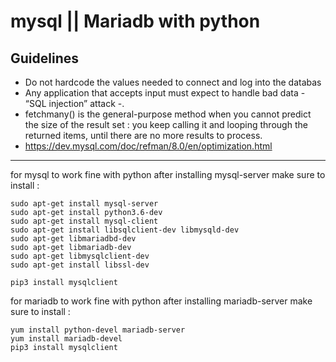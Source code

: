 # mysql || Mariadb with python 
## Guidelines
  - Do not hardcode the values needed to connect and log into the databas
  - Any application that accepts input must expect to handle bad data  - “SQL injection” attack -.
  - fetchmany() is the general-purpose method when you cannot predict the size of the result set : you keep calling it and looping through the returned items, until there are no more results to process.
  - https://dev.mysql.com/doc/refman/8.0/en/optimization.html
  
  _________________________________
  for mysql to work fine with python after installing mysql-server make sure to install :
  ```
  sudo apt-get install mysql-server
  sudo apt-get install python3.6-dev 
  sudo apt-get install mysql-client
  sudo apt-get install libsqlclient-dev libmysqld-dev
  sudo apt-get libmariadbd-dev
  sudo apt-get libmariadb-dev
  sudo apt-get libmysqlclient-dev
  sudo apt-get install libssl-dev
  
  pip3 install mysqlclient
  ```
for mariadb to work fine with python after installing mariadb-server make sure to install :
```
yum install python-devel mariadb-server
yum install mariadb-devel
pip3 install mysqlclient
```
